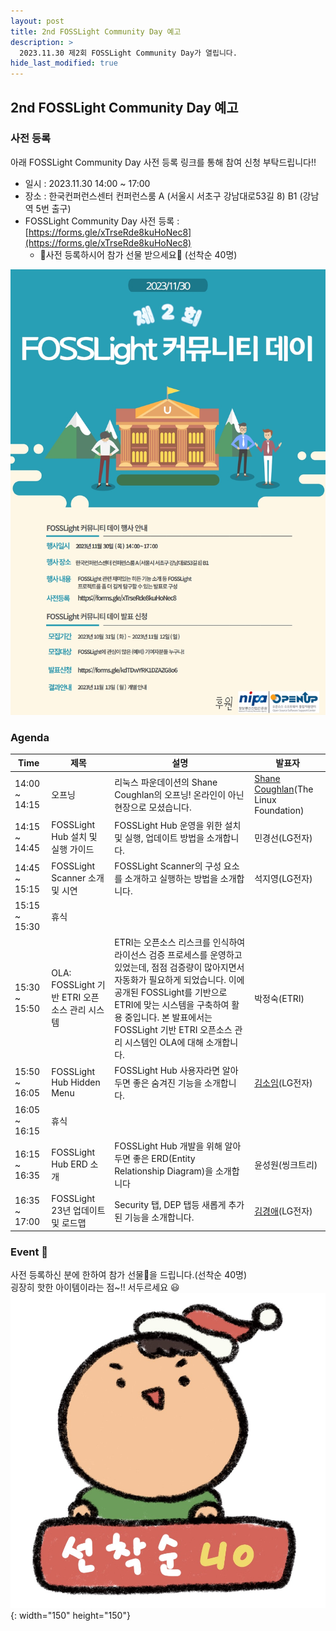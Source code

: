```yaml
---
layout: post
title: 2nd FOSSLight Community Day 예고
description: >
  2023.11.30 제2회 FOSSLight Community Day가 열립니다.
hide_last_modified: true
---
```


## 2nd FOSSLight Community Day 예고

### 사전 등록
아래 FOSSLight Community Day 사전 등록 링크를 통해 참여 신청 부탁드립니다!!
 - 일시 : 2023.11.30 14:00 ~ 17:00
 - 장소 : 한국컨퍼런스센터 컨퍼런스룸 A (서울시 서초구 강남대로53길 8) B1 (강남역 5번 출구)
 - FOSSLight Community Day 사전 등록 : [https://forms.gle/xTrseRde8kuHoNec8](https://forms.gle/xTrseRde8kuHoNec8)
    - 🎁사전 등록하시어 참가 선물 받으세요🎁 (선착순 40명)


![](../../assets/img/news/FL_DAY_2_logo.jpg)

### Agenda

<div class="datatable-begin"></div>

|Time|제목|설명|발표자|
|--- | --- |--- | --- |  
|14:00 ~ 14:15|오프닝|리눅스 파운데이션의 Shane Coughlan의 오프닝! 온라인이 아닌 현장으로 모셨습니다. |[Shane Coughlan](https://www.linkedin.com/in/shanecoughlan/?originalSubdomain=jp)(The Linux Foundation)|
|14:15 ~ 14:45|FOSSLight Hub 설치 및 실행 가이드|FOSSLight Hub 운영을 위한 설치 및 실행, 업데이트 방법을 소개합니다.|민경선(LG전자)|
|14:45 ~ 15:15|FOSSLight Scanner 소개 및 시연|FOSSLight Scanner의 구성 요소를 소개하고 실행하는 방법을 소개합니다.|석지영(LG전자)|
|15:15 ~ 15:30| 휴식 | ||
|15:30 ~ 15:50|OLA: FOSSLight 기반 ETRI 오픈 소스 관리 시스템|ETRI는 오픈소스 리스크를 인식하여 라이선스 검증 프로세스를 운영하고 있었는데, 점점 검증량이 많아지면서 자동화가 필요하게 되었습니다. 이에 공개된 FOSSLight를 기반으로 ETRI에 맞는 시스템을 구축하여 활용 중입니다. 본 발표에서는 FOSSLight 기반 ETRI 오픈소스 관리 시스템인 OLA에 대해 소개합니다.|박정숙(ETRI)|
|15:50 ~ 16:05|FOSSLight Hub Hidden Menu|FOSSLight Hub 사용자라면 알아두면 좋은 숨겨진 기능을 소개합니다.|[김소임](https://www.linkedin.com/in/soim-kim-093036216/)(LG전자)|
|16:05 ~ 16:15| 휴식 | ||
|16:15 ~ 16:35|FOSSLight Hub ERD 소개|FOSSLight Hub 개발을 위해 알아두면 좋은 ERD(Entity Relationship Diagram)을 소개합니다 |윤성원(씽크트리)|
|16:35 ~ 17:00|FOSSLight 23년 업데이트 및 로드맵|Security 탭, DEP 탭등 새롭게 추가된 기능을 소개합니다.|[김경애](https://www.linkedin.com/in/kyoungae-kim-597a1630/)(LG전자)|


<div class="datatable-end"></div>

### Event 🎉
사전 등록하신 분에 한하여 참가 선물🎁을 드립니다.(선착순 40명)     
굉장히 핫한 아이템이라는 점~!! 서두르세요 😃     
![](../../assets/img/news/FL_day_2_gift.png){: width="150" height="150"}